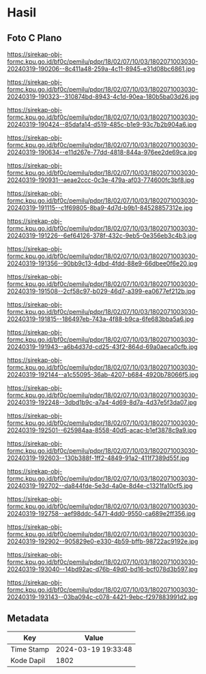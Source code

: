 # Hasil

## Foto C Plano

https://sirekap-obj-formc.kpu.go.id/bf0c/pemilu/pdpr/18/02/07/10/03/1802071003030-20240319-190206--8c411a48-259a-4c11-8945-e31d08bc6861.jpg

https://sirekap-obj-formc.kpu.go.id/bf0c/pemilu/pdpr/18/02/07/10/03/1802071003030-20240319-190323--310874bd-8943-4c1d-90ea-180b5ba03d26.jpg

https://sirekap-obj-formc.kpu.go.id/bf0c/pemilu/pdpr/18/02/07/10/03/1802071003030-20240319-190424--85dafa14-d519-485c-b1e9-93c7b2b904a6.jpg

https://sirekap-obj-formc.kpu.go.id/bf0c/pemilu/pdpr/18/02/07/10/03/1802071003030-20240319-190634--e11d267e-77dd-4818-844a-976ee2de69ca.jpg

https://sirekap-obj-formc.kpu.go.id/bf0c/pemilu/pdpr/18/02/07/10/03/1802071003030-20240319-190931--aeae2ccc-0c3e-479a-af03-774600fc3bf8.jpg

https://sirekap-obj-formc.kpu.go.id/bf0c/pemilu/pdpr/18/02/07/10/03/1802071003030-20240319-191115--c1f69805-8ba9-4d7d-b9b1-84528857312e.jpg

https://sirekap-obj-formc.kpu.go.id/bf0c/pemilu/pdpr/18/02/07/10/03/1802071003030-20240319-191226--6ef64126-378f-432c-9eb5-0e356eb3c4b3.jpg

https://sirekap-obj-formc.kpu.go.id/bf0c/pemilu/pdpr/18/02/07/10/03/1802071003030-20240319-191356--90bb9c13-4dbd-4fdd-88e9-66dbee0f6e20.jpg

https://sirekap-obj-formc.kpu.go.id/bf0c/pemilu/pdpr/18/02/07/10/03/1802071003030-20240319-191508--2cf58c97-b029-46d7-a399-ea0677ef212b.jpg

https://sirekap-obj-formc.kpu.go.id/bf0c/pemilu/pdpr/18/02/07/10/03/1802071003030-20240319-191815--186497eb-743a-4f88-b9ca-6fe683bba5a6.jpg

https://sirekap-obj-formc.kpu.go.id/bf0c/pemilu/pdpr/18/02/07/10/03/1802071003030-20240319-191943--a6b4d37d-cd25-43f2-864d-69a0aeca0cfb.jpg

https://sirekap-obj-formc.kpu.go.id/bf0c/pemilu/pdpr/18/02/07/10/03/1802071003030-20240319-192144--a1c55095-36ab-4207-b684-4920b78066f5.jpg

https://sirekap-obj-formc.kpu.go.id/bf0c/pemilu/pdpr/18/02/07/10/03/1802071003030-20240319-192248--3dbd1b9c-a7a4-4d69-8d7a-4d37e5f3da07.jpg

https://sirekap-obj-formc.kpu.go.id/bf0c/pemilu/pdpr/18/02/07/10/03/1802071003030-20240319-192501--625984aa-8558-40d5-acac-b1ef3878c9a9.jpg

https://sirekap-obj-formc.kpu.go.id/bf0c/pemilu/pdpr/18/02/07/10/03/1802071003030-20240319-192603--130b388f-1ff2-4849-91a2-411f7389d55f.jpg

https://sirekap-obj-formc.kpu.go.id/bf0c/pemilu/pdpr/18/02/07/10/03/1802071003030-20240319-192702--da844fde-5e3d-4a0e-8d4e-c1321fa10cf5.jpg

https://sirekap-obj-formc.kpu.go.id/bf0c/pemilu/pdpr/18/02/07/10/03/1802071003030-20240319-192758--aef98ddc-5471-4dd0-9550-ca689e2ff356.jpg

https://sirekap-obj-formc.kpu.go.id/bf0c/pemilu/pdpr/18/02/07/10/03/1802071003030-20240319-192902--905829e0-e330-4b59-bffb-98722ac9192e.jpg

https://sirekap-obj-formc.kpu.go.id/bf0c/pemilu/pdpr/18/02/07/10/03/1802071003030-20240319-193040--14bd92ac-d76b-49d0-bd16-bcf078d3b597.jpg

https://sirekap-obj-formc.kpu.go.id/bf0c/pemilu/pdpr/18/02/07/10/03/1802071003030-20240319-193143--03ba094c-c078-4421-9ebc-f297883991d2.jpg


## Metadata

| Key        | Value               |
| ---------- | ------------------- |
| Time Stamp | 2024-03-19 19:33:48 |
| Kode Dapil | 1802                |



